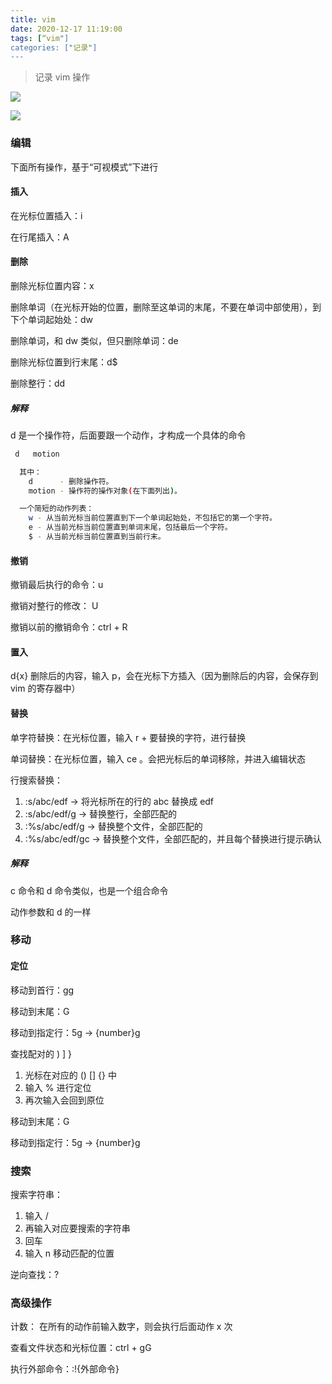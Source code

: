 ```yaml
---
title: vim
date: 2020-12-17 11:19:00
tags: [“vim"]
categories: ["记录"]
---
```


> 记录 vim 操作

![](http://md.rni-l.com/md/vi-vim-cheat-sheet-sch.gif)



 ![](http://md.rni-l.com/md/vim2.jpg)



### 编辑

下面所有操作，基于“可视模式”下进行

#### 插入

在光标位置插入：i

在行尾插入：A



#### 删除

删除光标位置内容：x

删除单词（在光标开始的位置，删除至这单词的末尾，不要在单词中部使用），到下个单词起始处：dw

删除单词，和 dw 类似，但只删除单词：de

删除光标位置到行末尾：d$

删除整行：dd



##### 解释

d 是一个操作符，后面要跟一个动作，才构成一个具体的命令

```bash
 d   motion

  其中：
    d      - 删除操作符。
    motion - 操作符的操作对象(在下面列出)。

  一个简短的动作列表：
    w - 从当前光标当前位置直到下一个单词起始处，不包括它的第一个字符。
    e - 从当前光标当前位置直到单词末尾，包括最后一个字符。
    $ - 从当前光标当前位置直到当前行末。

```



#### 撤销

撤销最后执行的命令：u

撤销对整行的修改： U

撤销以前的撤销命令：ctrl + R



#### 置入

d{x} 删除后的内容，输入 p，会在光标下方插入（因为删除后的内容，会保存到 vim 的寄存器中）



#### 替换

单字符替换：在光标位置，输入 r + 要替换的字符，进行替换

单词替换：在光标位置，输入 ce 。会把光标后的单词移除，并进入编辑状态

行搜索替换：

1. :s/abc/edf  ->  将光标所在的行的 abc 替换成 edf
2. :s/abc/edf/g  ->  替换整行，全部匹配的
3. :%s/abc/edf/g  ->  替换整个文件，全部匹配的
4. :%s/abc/edf/gc  ->  替换整个文件，全部匹配的，并且每个替换进行提示确认



##### 解释

c 命令和 d 命令类似，也是一个组合命令

动作参数和 d 的一样





### 移动

#### 定位

移动到首行：gg

移动到末尾：G

移动到指定行：5g   ->  {number}g

查找配对的 ) ] }

1. 光标在对应的 () [] {} 中
2. 输入 % 进行定位
3. 再次输入会回到原位

移动到末尾：G

移动到指定行：5g   ->  {number}g





### 搜索

搜索字符串：

1. 输入 /
2. 再输入对应要搜索的字符串
3. 回车
4. 输入 n 移动匹配的位置

逆向查找：?





### 高级操作



计数： 在所有的动作前输入数字，则会执行后面动作 x 次

查看文件状态和光标位置：ctrl + gG

执行外部命令：:!{外部命令}



